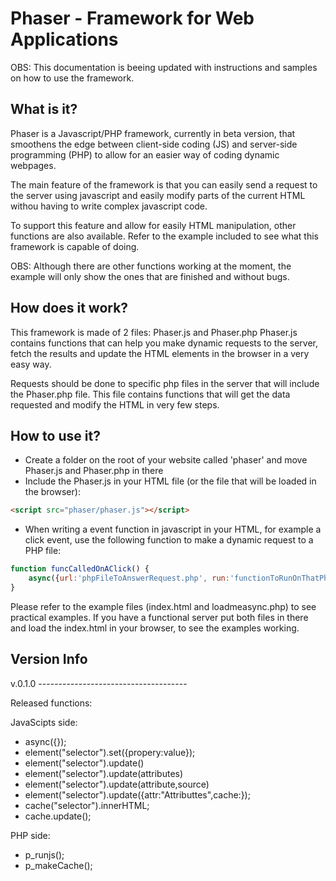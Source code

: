 # Phaser - Framework for Web Applications

OBS: This documentation is beeing updated with instructions and samples on how to use the framework.

## What is it?

Phaser is a Javascript/PHP framework, currently in beta version, that smoothens the edge between client-side coding (JS) and server-side programming (PHP) to allow for an easier way of coding dynamic webpages.

The main feature of the framework is that you can easily send a request to the server using javascript and easily modify parts of the current HTML withou having to write complex javascript code.

To support this feature and allow for easily HTML manipulation, other functions are also available. Refer to the example included to see what this framework is capable of doing.

OBS: Although there are other functions working at the moment, the example will only show the ones that are finished and without bugs.

## How does it work?

This framework is made of 2 files: Phaser.js and Phaser.php
Phaser.js contains functions that can help you make dynamic requests to the server, fetch the results and update the HTML elements in the browser in a very easy way.

Requests should be done to specific php files in the server that will include the Phaser.php file. This file contains functions that will get the data requested and modify the HTML in very few steps.

## How to use it?

- Create a folder on the root of your website called 'phaser' and move Phaser.js and Phaser.php in there
- Include the Phaser.js in your HTML file (or the file that will be loaded in the browser):
```html
<script src="phaser/phaser.js"></script>
```
- When writing a event function in javascript in your HTML, for example a click event, use the following function to make a dynamic request to a PHP file:
```javascript
function funcCalledOnAClick() {
	async({url:'phpFileToAnswerRequest.php', run:'functionToRunOnThatPhpFile()'});
}
```
Please refer to the example files (index.html and loadmeasync.php) to see practical examples.
If you have a functional server put both files in there and load the index.html in your browser, to see the examples working.

## Version Info

v.0.1.0 -------------------------------------

Released functions:

JavaScipts side:
- async({});
- element("selector").set({propery:value});
- element("selector").update()
- element("selector").update(attributes)
- element("selector").update(attribute,source)
- element("selector").update({attr:"Attributtes",cache:});
- cache("selector").innerHTML;
- cache.update();

PHP side:
- p_runjs();
- p_makeCache();

